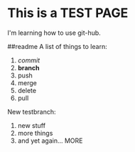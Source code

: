 # This is a TEST PAGE

I'm learning how to use git-hub.

##readme
A list of things to learn:

1. *commit*
2. **branch**
3. push
5. merge
6. delete
7. pull

New testbranch:

1. new stuff
2. more things
3. and yet again... MORE
